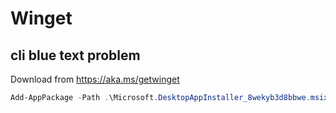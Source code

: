 # Winget

## cli blue text problem

Download from https://aka.ms/getwinget

```powershell
Add-AppPackage -Path .\Microsoft.DesktopAppInstaller_8wekyb3d8bbwe.msixbundle
```